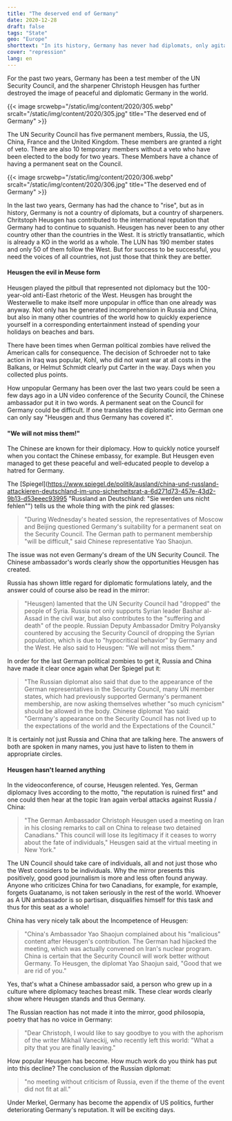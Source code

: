 ```yaml
---
title: "The deserved end of Germany"
date: 2020-12-28
draft: false
tags: "State"
geo: "Europe"
shorttext: "In its history, Germany has never had diplomats, only agitators. Something like that has no right to sit on the UN Security Council."
cover: "repression"
lang: en
---
```


For the past two years, Germany has been a test member of the UN Security Council, and the sharpener Christoph Heusgen has further destroyed the image of peaceful and diplomatic Germany in the world.

{{< image srcwebp="/static/img/content/2020/305.webp" srcalt="/static/img/content/2020/305.jpg" title="The deserved end of Germany" >}}

The UN Security Council has five permanent members, Russia, the US, China, France and the United Kingdom. These members are granted a right of veto. There are also 10 temporary members without a veto who have been elected to the body for two years. These Members have a chance of having a permanent seat on the Council.

{{< image srcwebp="/static/img/content/2020/306.webp" srcalt="/static/img/content/2020/306.jpg" title="The deserved end of Germany" >}}

In the last two years, Germany has had the chance to "rise", but as in history, Germany is not a country of diplomats, but a country of sharpeners. Chritstoph Heusgen has contributed to the international reputation that Germany had to continue to squanish. Heusgen has never been to any other country other than the countries in the West. It is strictly transatlantic, which is already a KO in the world as a whole. The LUN has 190 member states and only 50 of them follow the West. But for success to be successful, you need the voices of all countries, not just those that think they are better.

#### Heusgen the evil in Meuse form

Heusgen played the pitbull that represented not diplomacy but the 100-year-old anti-East rhetoric of the West. Heusgen has brought the Westerwelle to make itself more unpopular in office than one already was anyway. Not only has he generated incomprehension in Russia and China, but also in many other countries of the world how to quickly experience yourself in a corresponding entertainment instead of spending your holidays on beaches and bars.

There have been times when German political zombies have relived the American calls for consequence. The decision of Schroeder not to take action in Iraq was popular, Kohl, who did not want war at all costs in the Balkans, or Helmut Schmidt clearly put Carter in the way. Days when you collected plus points.

How unpopular Germany has been over the last two years could be seen a few days ago in a UN video conference of the Security Council, the Chinese ambassador put it in two words. A permanent seat on the Council for Germany could be difficult. If one translates the diplomatic into German one can only say "Heusgen and thus Germany has covered it".

#### "We will not miss them!"

The Chinese are known for their diplomacy. How to quickly notice yourself when you contact the Chinese embassy, for example. But Heusgen even managed to get these peaceful and well-educated people to develop a hatred for Germany.

The [Spiegel](https://www.spiegel.de/politik/ausland/china-und-russland-attackieren-deutschland-im-uno-sicherheitsrat-a-6d271d73-457e-43d2-9b13-d53eeec93995 "Russland an Deutschland: "Sie werden uns nicht fehlen"") tells us the whole thing with the pink red glasses:

> "During Wednesday's heated session, the representatives of Moscow and Beijing questioned Germany's suitability for a permanent seat on the Security Council. The German path to permanent membership "will be difficult," said Chinese representative Yao Shaojun.

The issue was not even Germany's dream of the UN Security Council. The Chinese ambassador's words clearly show the opportunities Heusgen has created.

Russia has shown little regard for diplomatic formulations lately, and the answer could of course also be read in the mirror:

> "Heusgen) lamented that the UN Security Council had "dropped" the people of Syria. Russia not only supports Syrian leader Bashar al-Assad in the civil war, but also contributes to the "suffering and death" of the people. Russian Deputy Ambassador Dmitry Polyansky countered by accusing the Security Council of dropping the Syrian population, which is due to "hypocritical behavior" by Germany and the West. He also said to Heusgen: "We will not miss them."

In order for the last German political zombies to get it, Russia and China have made it clear once again what Der Spiegel put it:

> "The Russian diplomat also said that due to the appearance of the German representatives in the Security Council, many UN member states, which had previously supported Germany's permanent membership, are now asking themselves whether "so much cynicism" should be allowed in the body. Chinese diplomat Yao said: "Germany's appearance on the Security Council has not lived up to the expectations of the world and the Expectations of the Council."

It is certainly not just Russia and China that are talking here. The answers of both are spoken in many names, you just have to listen to them in appropriate circles.

#### Heusgen hasn't learned anything

In the videoconference, of course, Heusgen relented. Yes, German diplomacy lives according to the motto, "the reputation is ruined first" and one could then hear at the topic Iran again verbal attacks against Russia / China:

> "The German Ambassador Christoph Heusgen used a meeting on Iran in his closing remarks to call on China to release two detained Canadians." This council will lose its legitimacy if it ceases to worry about the fate of individuals," Heusgen said at the virtual meeting in New York."

The UN Council should take care of individuals, all and not just those who the West considers to be individuals. Why the mirror presents this positively, good good journalism is more and less often found anyway. Anyone who criticizes China for two Canadians, for example, for example, forgets Guatanamo, is not taken seriously in the rest of the world. Whoever as A UN ambassador is so partisan, disqualifies himself for this task and thus for this seat as a whole!

China has very nicely talk about the Incompetence of Heusgen:

> "China's Ambassador Yao Shaojun complained about his "malicious" content after Heusgen's contribution. The German had hijacked the meeting, which was actually convened on Iran's nuclear program. China is certain that the Security Council will work better without Germany. To Heusgen, the diplomat Yao Shaojun said, "Good that we are rid of you."

Yes, that's what a Chinese ambassador said, a person who grew up in a culture where diplomacy teaches breast milk. These clear words clearly show where Heusgen stands and thus Germany.

The Russian reaction has not made it into the mirror, good philosopia, poetry that has no voice in Germany:

> "Dear Christoph, I would like to say goodbye to you with the aphorism of the writer Mikhail Vaneckij, who recently left this world: "What a pity that you are finally leaving."

How popular Heusgen has become. How much work do you think has put into this decline? The conclusion of the Russian diplomat:

> "no meeting without criticism of Russia, even if the theme of the event did not fit at all."

Under Merkel, Germany has become the appendix of US politics, further deteriorating Germany's reputation. It will be exciting days.
